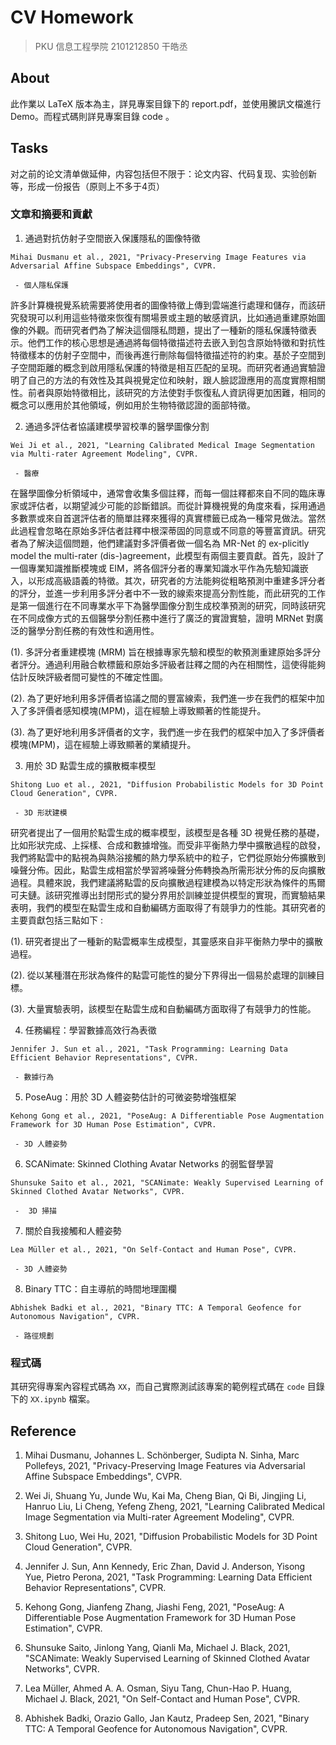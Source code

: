 # CV Homework

> PKU 信息工程學院 2101212850 干皓丞

## About

此作業以 LaTeX 版本為主，詳見專案目錄下的 report.pdf，並使用騰訊文檔進行 Demo。而程式碼則詳見專案目錄 code 。


## Tasks

对之前的论文清单做延伸，内容包括但不限于：论文内容、代码复现、实验创新等，形成一份报告（原则上不多于4页）

### 文章和摘要和貢獻


1. 通過對抗仿射子空間嵌入保護隱私的圖像特徵

```
Mihai Dusmanu et al., 2021, "Privacy-Preserving Image Features via Adversarial Affine Subspace Embeddings", CVPR.

 - 個人隱私保護
```

許多計算機視覺系統需要將使用者的圖像特徵上傳到雲端進行處理和儲存，而該研究發現可以利用這些特徵來恢復有關場景或主題的敏感資訊，比如通過重建原始圖像的外觀。而研究者們為了解決這個隱私問題，提出了一種新的隱私保護特徵表示。他們工作的核心思想是通過將每個特徵描述符去嵌入到包含原始特徵和對抗性特徵樣本的仿射子空間中，而後再進行刪除每個特徵描述符的約束。基於子空間到子空間距離的概念到啟用隱私保護的特徵是相互匹配的呈現。而研究者通過實驗證明了自己的方法的有效性及其與視覺定位和映射，跟人臉認證應用的高度實際相關性。前者與原始特徵相比，該研究的方法使對手恢復私人資訊得更加困難，相同的概念可以應用於其他領域，例如用於生物特徵認證的面部特徵。

2. 通過多評估者協議建模學習校準的醫學圖像分割

```
Wei Ji et al., 2021, "Learning Calibrated Medical Image Segmentation via Multi-rater Agreement Modeling", CVPR.

 - 醫療
```

在醫學圖像分析領域中，通常會收集多個註釋，而每一個註釋都來自不同的臨床專家或評估者，以期望減少可能的診斷錯誤。而從計算機視覺的角度來看，採用通過多數票或來自首選評估者的簡單註釋來獲得的真實標籤已成為一種常見做法。當然此過程會忽略在原始多評估者註釋中根深蒂固的同意或不同意的等豐富資訊。研究者為了解決這個問題，他們建議對多評價者做一個名為 MR-Net 的 ex-plicitly model the multi-rater (dis-)agreement，此模型有兩個主要貢獻。首先，設計了一個專業知識推斷模塊或 EIM，將各個評分者的專業知識水平作為先驗知識嵌入，以形成高級語義的特徵。其次，研究者的方法能夠從粗略預測中重建多評分者的評分，並進一步利用多評分者中不一致的線索來提高分割性能，而此研究的工作是第一個進行在不同專業水平下為醫學圖像分割生成校準預測的研究，同時該研究在不同成像方式的五個醫學分割任務中進行了廣泛的實證實驗，證明 MRNet 對廣泛的醫學分割任務的有效性和適用性。

(1). 多評分者重建模塊 (MRM) 旨在根據專家先驗和模型的軟預測重建原始多評分者評分。通過利用融合軟標籤和原始多評級者註釋之間的內在相關性，這使得能夠估計反映評級者間可變性的不確定性圖。

(2). 為了更好地利用多評價者協議之間的豐富線索，我們進一步在我們的框架中加入了多評價者感知模塊(MPM)，這在經驗上導致顯著的性能提升。

(3). 為了更好地利用多評價者的文字，我們進一步在我們的框架中加入了多評價者模塊(MPM)，這在經驗上導致顯著的業績提升。


3. 用於 3D 點雲生成的擴散概率模型

```
Shitong Luo et al., 2021, "Diffusion Probabilistic Models for 3D Point Cloud Generation", CVPR.

 - 3D 形狀建模
```

研究者提出了一個用於點雲生成的概率模型，該模型是各種 3D 視覺任務的基礎，比如形狀完成、上採樣、合成和數據增強。而受非平衡熱力學中擴散過程的啟發，我們將點雲中的點視為與熱浴接觸的熱力學系統中的粒子，它們從原始分佈擴散到噪聲分佈。因此，點雲生成相當於學習將噪聲分佈轉換為所需形狀分佈的反向擴散過程。具體來說，我們建議將點雲的反向擴散過程建模為以特定形狀為條件的馬爾可夫鏈。該研究推導出封閉形式的變分界用於訓練並提供模型的實現，而實驗結果表明，我們的模型在點雲生成和自動編碼方面取得了有競爭力的性能。其研究者的主要貢獻包括三點如下 :

(1). 研究者提出了一種新的點雲概率生成模型，其靈感來自非平衡熱力學中的擴散過程。

(2). 從以某種潛在形狀為條件的點雲可能性的變分下界得出一個易於處理的訓練目標。

(3). 大量實驗表明，該模型在點雲生成和自動編碼方面取得了有競爭力的性能。


4. 任務編程：學習數據高效行為表徵

```
Jennifer J. Sun et al., 2021, "Task Programming: Learning Data Efficient Behavior Representations", CVPR.

 - 數據行為
```


5. PoseAug：用於 3D 人體姿勢估計的可微姿勢增強框架

```
Kehong Gong et al., 2021, "PoseAug: A Differentiable Pose Augmentation Framework for 3D Human Pose Estimation", CVPR.

 - 3D 人體姿勢
```


6. SCANimate: Skinned Clothing Avatar Networks 的弱監督學習

```
Shunsuke Saito et al., 2021, "SCANimate: Weakly Supervised Learning of Skinned Clothed Avatar Networks", CVPR.

 -  3D 掃描
```


7. 關於自我接觸和人體姿勢

```
Lea Müller et al., 2021, "On Self-Contact and Human Pose", CVPR.

 - 3D 人體姿勢
```


8. Binary TTC：自主導航的時間地理圍欄

```
Abhishek Badki et al., 2021, "Binary TTC: A Temporal Geofence for Autonomous Navigation", CVPR.

 - 路徑規劃
```



### 程式碼

其研究得專案內容程式碼為 `XX`，而自己實際測試該專案的範例程式碼在 `code` 目錄下的 `XX.ipynb` 檔案。


## Reference


1. Mihai Dusmanu, Johannes L. Schönberger, Sudipta N. Sinha, Marc Pollefeys, 2021, "Privacy-Preserving Image Features via Adversarial Affine Subspace Embeddings", CVPR.

2. Wei Ji, Shuang Yu, Junde Wu, Kai Ma, Cheng Bian, Qi Bi, Jingjing Li, Hanruo Liu, Li Cheng, Yefeng Zheng, 2021, "Learning Calibrated Medical Image Segmentation via Multi-rater Agreement Modeling", CVPR.

3. Shitong Luo, Wei Hu, 2021, "Diffusion Probabilistic Models for 3D Point Cloud Generation", CVPR.

4. Jennifer J. Sun, Ann Kennedy, Eric Zhan, David J. Anderson, Yisong Yue, Pietro Perona, 2021, "Task Programming: Learning Data Efficient Behavior Representations", CVPR.

5. Kehong Gong, Jianfeng Zhang, Jiashi Feng, 2021, "PoseAug: A Differentiable Pose Augmentation Framework for 3D Human Pose Estimation", CVPR.

6. Shunsuke Saito, Jinlong Yang, Qianli Ma, Michael J. Black, 2021, "SCANimate: Weakly Supervised Learning of Skinned Clothed Avatar Networks", CVPR.

7. Lea Müller, Ahmed A. A. Osman, Siyu Tang, Chun-Hao P. Huang, Michael J. Black, 2021, "On Self-Contact and Human Pose", CVPR.

8. Abhishek Badki, Orazio Gallo, Jan Kautz, Pradeep Sen, 2021, "Binary TTC: A Temporal Geofence for Autonomous Navigation", CVPR.

